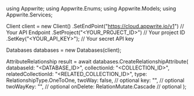 using Appwrite;
using Appwrite.Enums;
using Appwrite.Models;
using Appwrite.Services;

Client client = new Client()
    .SetEndPoint("https://cloud.appwrite.io/v1") // Your API Endpoint
    .SetProject("<YOUR_PROJECT_ID>") // Your project ID
    .SetKey("<YOUR_API_KEY>"); // Your secret API key

Databases databases = new Databases(client);

AttributeRelationship result = await databases.CreateRelationshipAttribute(
    databaseId: "<DATABASE_ID>",
    collectionId: "<COLLECTION_ID>",
    relatedCollectionId: "<RELATED_COLLECTION_ID>",
    type: RelationshipType.OneToOne,
    twoWay: false, // optional
    key: "", // optional
    twoWayKey: "", // optional
    onDelete: RelationMutate.Cascade // optional
);